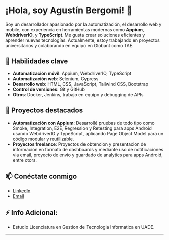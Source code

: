 # ¡Hola, soy Agustín Bergomi! 👋

Soy un desarrollador apasionado por la automatización, el desarrollo web y mobile, con experiencia en herramientas modernas como **Appium**, **WebdriverIO**, y **TypeScript**. Me gusta crear soluciones eficientes y aprender nuevas tecnologías. Actualmente, estoy trabajando en proyectos universitarios y colaborando en equipo en Globant como TAE.

## 🚀 Habilidades clave
- **Automatización móvil**: Appium, WebdriverIO, TypeScript
- **Automatización web**: Selenium, Cypress
- **Desarrollo web**: HTML, CSS, JavaScript, Tailwind CSS, Bootstrap
- **Control de versiones**: Git y GitHub
- **Otros**: Docker, Jenkins, trabajo en equipo y debugging de APIs

## 🌟 Proyectos destacados
- **Automatización con Appium**: Desarrollé pruebas de todo tipo como Smoke, Integration, E2E, Regression y Retesting para apps Android usando WebdriverIO y TypeScript, aplicando Page Object Model para un código modular y reutilizable.  
- **Proyectos freelance**: Proyectos de obtencion y presentacion de informacion en formato de dashboards y mediante uso de notificaciones via email, proyecto de envio y guardado de analytics para apps Android, entre otors. 

## 📫 Conéctate conmigo
- [LinkedIn](https://www.linkedin.com/in/49751892474/)  
- [Email](mailto:agustin.bergomi@gmail.com)

## ⚡ Info Adicional:
- Estudio Licenciatura en Gestion de Tecnologia Informatica en UADE.

---
